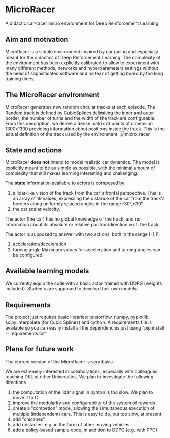 # MicroRacer
A didactic car-racer micro environment for Deep Reinforcement Learning


## Aim and motivation
MicroRacer is a simple environment inspired by car racing and especially meant for the didactics of Deep Reiforcement Learning.
The complexity of the environment has been explicitly calibrated to allow to experiment with many different methods, networks and hyperparameters settings
without the need of sophisticated software and no fear of getting bored by too long training times.

## The MicroRacer environment
MicroRacer generates new random circular tracks at each episode. The Random track is defined by CubicSplines delimiting the inner and outer border; the number of turns and the width of the track are configurable. From this description, we derive a dense matrix of points of dimension 1300x1300 providing information about positions inside the track. This is the actual definition of the track used by the environment.
![micro_racer](https://user-images.githubusercontent.com/15980090/135791705-cd678320-c189-43b5-84fe-1ceb0dd01f0d.png)

## State and actions
MicroRacer **does not** intend to model realistic car dynamics. The model is explicitly meant to be as simple as possible, with the minimal amount of complexity that still makes learning interesting and challenging.

The **state** information available to actors is composed by:
  1. a lidar-like vision of the track from the car's frontal perspective. This is an array of 19 values, expressing the distance of the car from the track's borders along uniformly spaced angles in the range -30°,+30°. 
  2. the car scalar velocity.
  
The actor (the car) has no global knowledge of the track, and no information about its absolute or relative position/direction w.r.t. the track.

The actor is supposed to answer with two actions, both in the range [-1,1]: 
  1. acceleration/deceleration
  2. turning angle
Maximum values for acceleration and turning angles can be configured. 

## Available learning models
We currently equip the code with a basic actor trained with DDPG (weights included). Students are supposed to develop their own models. 

## Requirements
The project just requires basic libraries: tensorflow, numpy, pyplotlib, scipy.interpolate (for Cubic Splines) and cython. 
A requirements file is available so you can easily install all the dependencies just using "pip install -r requirements.txt"

## Plans for future work
The current version of the MicroRacer is very basic.

We are extremely interested in collaborations, especially with colleagues teaching DRL at other Universities.
We plan to investigate the following directions
1. the computation of the lidar signal in pyhton is too slow. We plan to move it to C.
2. improve the modularity and configurability of the system of rewards 
3. create a "competion" mode, allowing the simultaneous execution of multiple (independent) cars. This is easy to do, but too slow, at present.
4. add "chicanes" 
5. add obstacles, e.g. in the form of other moving vehicles
6. add a policy-based sample code, in addition to DDPG (e.g. with PPO)

